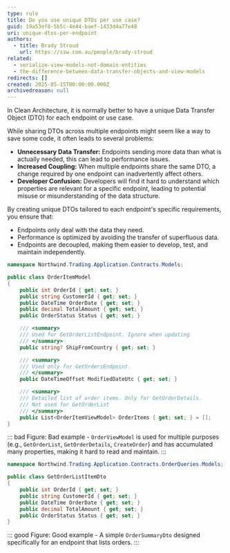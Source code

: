 ```yaml
---
type: rule
title: Do you use unique DTOs per use case?
guid: 19a53ef8-5b5c-4e44-baef-1433d4a77e48
uri: unique-dtos-per-endpoint
authors:
  - title: Brady Stroud
    url: https://ssw.com.au/people/brady-stroud
related:
  - serialize-view-models-not-domain-entities
  - the-difference-between-data-transfer-objects-and-view-models
redirects: []
created: 2025-05-15T00:00:00.000Z
archivedreason: null
---
```


In Clean Architecture, it is normally better to have a unique Data Transfer Object (DTO) for each endpoint or use case.

While sharing DTOs across multiple endpoints might seem like a way to save some code, it often leads to several problems:

* **Unnecessary Data Transfer:** Endpoints sending more data than what is actually needed, this can lead to performance issues.
* **Increased Coupling:** When multiple endpoints share the same DTO, a change required by one endpoint can inadvertently affect others.
* **Developer Confusion:** Developers will find it hard to understand which properties are relevant for a specific endpoint, leading to potential misuse or misunderstanding of the data structure.

<!--endintro-->

By creating unique DTOs tailored to each endpoint's specific requirements, you ensure that:

* Endpoints only deal with the data they need.
* Performance is optimized by avoiding the transfer of superfluous data.
* Endpoints are decoupled, making them easier to develop, test, and maintain independently.

```csharp
namespace Northwind.Trading.Application.Contracts.Models;

public class OrderItemModel
{
    public int OrderId { get; set; } 
    public string CustomerId { get; set; }
    public DateTime OrderDate { get; set; }
    public decimal TotalAmount { get; set; }
    public OrderStatus Status { get; set; }

    /// <summary>
    /// Used for GetOrderListEndpoint. Ignore when updating
    /// </summary>
    public string? ShipFromCountry { get; set; }

    /// <summary>
    /// Used only for GetOrdersEndpoint. 
    /// </summary>
    public DateTimeOffset ModifiedDateUtc { get; set; }

    /// <summary>
    /// Detailed list of order items. Only for GetOrderDetails.
    /// Not used for GetOrderList
    /// </summary>
    public List<OrderItemViewModel> OrderItems { get; set; } = [];
}
```

::: bad
Figure: Bad example - `OrderViewModel` is used for multiple purposes (e.g., `GetOrderList`, `GetOrderDetails`, `CreateOrder`) and has accumulated many properties, making it hard to read and maintain.
:::

```csharp
namespace Northwind.Trading.Application.Contracts.OrderQueries.Models;

public class GetOrderListItemDto
{
    public int OrderId { get; set; }
    public string CustomerId { get; set; }
    public DateTime OrderDate { get; set; }
    public decimal TotalAmount { get; set; }
    public OrderStatus Status { get; set; }
}
```

::: good
Figure: Good example - A simple `OrderSummaryDto` designed specifically for an endpoint that lists orders.
:::
